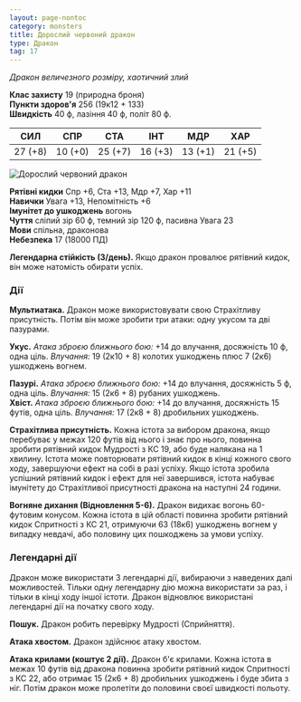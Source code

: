 ```yaml
---
layout: page-nontoc
category: monsters
title: Дорослий червоний дракон
type: Дракон
tag: 17
---
```


_Дракон величезного розміру, хаотичний злий_

**Клас захисту** 19 (природна броня)    
**Пункти здоров'я** 256 (19к12 + 133)    
**Швидкість** 40 ф, лазіння 40 ф, політ 80 ф.

| СИЛ     | СПР     | СТА     | ІНТ     | МДР     | ХАР     |
| ------- | ------- | ------- | ------- | ------- | ------- |
| 27 (+8) | 10 (+0) | 25 (+7) | 16 (+3) | 13 (+1) | 21 (+5) |

![Дорослий червоний дракон](https://www.dndbeyond.com/avatars/thumbnails/23375/69/1000/1000/637791959730543418.jpeg)

**Рятівні кидки** Спр +6, Ста +13, Мдр +7, Хар +11    
**Навички** Увага +13, Непомітність +6    
**Імунітет до ушкоджень** вогонь    
**Чуття** сліпий зір 60 ф, темний зір 120 ф, пасивна Увага 23    
**Мови** спільна, драконова    
**Небезпека** 17 (18000 ПД)

**Легендарна стійкість (3/день).** Якщо дракон провалює рятівний кидок, він може натомість обирати успіх.

### Дії
**Мультиатака.** Дракон може використовувати свою Страхітливу присутність. Потім він може зробити три атаки: одну укусом та дві пазурами.    

**Укус.** _Атака зброєю ближнього бою:_ +14 до влучання, досяжність 10 ф, одна ціль. _Влучання:_ 19 (2к10 + 8) колотих ушкоджень плюс 7 (2к6) ушкоджень вогнем.    

**Пазурі.** _Атака зброєю ближнього бою:_ +14 до влучання, досяжність 5 ф, одна ціль. _Влучання:_ 15 (2к6 + 8) рубаних ушкоджень.    
**Хвіст.** _Атака зброєю ближнього бою:_ +14 до влучання, досяжність 15 футів, одна ціль. _Влучання:_ 17 (2к8 + 8) дробильних ушкоджень.    

**Страхітлива присутність.** Кожна істота за вибором дракона, якщо перебуває у межах 120 футів від нього і знає про нього, повинна зробити рятівний кидок Мудрості з КС 19, або буде налякана на 1 хвилину. Істота може повторювати рятівний кидок в кінці кожного свого ходу, завершуючи ефект на собі в разі успіху. Якщо істота зробила успішний рятівний кидок і ефект для неї завершився, істота набуває імунітету до Страхітливої присутності дракона на наступні 24 години.    

**Вогняне дихання (Відновлення 5-6).** Дракон видихає вогонь 60-футовим конусом. Кожна істота в цій області повинна зробити рятівний кидок Спритності з КС 21, отримуючи 63 (18к6) ушкоджень вогнем у випадку невдачі, або половину цих пошкоджень за умови успіху.

### Легендарні дії
Дракон може використати 3 легендарні дії, вибираючи з наведених далі можливостей. Тільки одну легендарну дію можна використати за раз, і тільки в кінці ходу іншої істоти. Дракон відновлює використані легендарні дії на початку свого ходу.    

**Пошук.** Дракон робить перевірку Мудрості (Сприйняття).   

**Атака хвостом.** Дракон здійснює атаку хвостом.    

**Атака крилами (коштує 2 дії).** Дракон б'є крилами. Кожна істота в межах 10 футів від дракона повинна зробити рятівний кидок Спритності з КС 22, або отримає 15 (2к6 + 8) дробильних ушкоджень і буде збита з ніг. Потім дракон може пролетіти до половини своєї швидкості польоту. 
